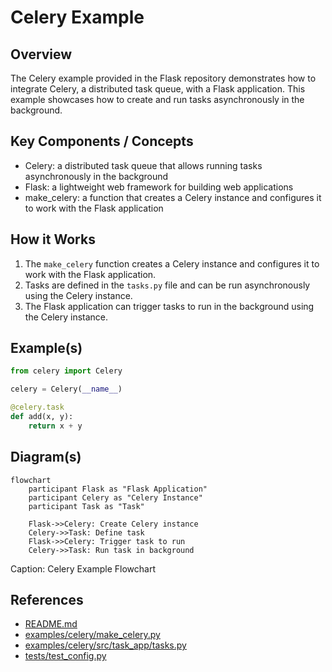 # Celery Example
## Overview
The Celery example provided in the Flask repository demonstrates how to integrate Celery, a distributed task queue, with a Flask application. This example showcases how to create and run tasks asynchronously in the background.

## Key Components / Concepts
* Celery: a distributed task queue that allows running tasks asynchronously in the background
* Flask: a lightweight web framework for building web applications
* make_celery: a function that creates a Celery instance and configures it to work with the Flask application

## How it Works
1. The `make_celery` function creates a Celery instance and configures it to work with the Flask application.
2. Tasks are defined in the `tasks.py` file and can be run asynchronously using the Celery instance.
3. The Flask application can trigger tasks to run in the background using the Celery instance.

## Example(s)
```python
from celery import Celery

celery = Celery(__name__)

@celery.task
def add(x, y):
    return x + y
```

## Diagram(s)
```mermaid
flowchart
    participant Flask as "Flask Application"
    participant Celery as "Celery Instance"
    participant Task as "Task"

    Flask->>Celery: Create Celery instance
    Celery->>Task: Define task
    Flask->>Celery: Trigger task to run
    Celery->>Task: Run task in background
```
Caption: Celery Example Flowchart

## References
* [README.md](README.md)
* [examples/celery/make_celery.py](examples/celery/make_celery.py)
* [examples/celery/src/task_app/tasks.py](examples/celery/src/task_app/tasks.py)
* [tests/test_config.py](tests/test_config.py)